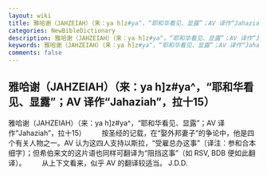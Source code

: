 ```yaml
---
layout: wiki
title: 雅哈谢（JAHZEIAH）（来：ya h]z#ya^，“耶和华看见、显露”；AV 译作“Jahaziah”，拉十15）
categories: NewBibleDictionary
description: 雅哈谢（JAHZEIAH）（来：ya h]z#ya^，“耶和华看见、显露”；AV 译作“Jahaziah”，拉十15）
keywords: 雅哈谢（JAHZEIAH）（来：ya h]z#ya^，“耶和华看见、显露”；AV 译作“Jahaziah”，拉十15）
comments: false
---
```


## 雅哈谢（JAHZEIAH）（来：ya h]z#ya^，“耶和华看见、显露”；AV 译作“Jahaziah”，拉十15）



雅哈谢（JAHZEIAH）（来：ya
h]z#ya^，“耶和华看见、显露”；AV 译作“Jahaziah”，拉十15）
　　按圣经的记载，在“娶外邦妻子”的争论中，他是四个有关人物之一。AV 认为这四人支持以斯拉，“受雇总办这事”〔译注：参和合本细字〕；但希伯来文的这片语也同样可翻译为“阻挡这事”（如 RSV, BDB 便如此翻译）。
　　从上下文看来，似乎 AV 的翻译较适当。
J.D.D.





